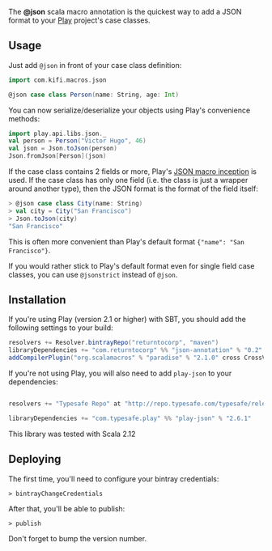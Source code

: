 The __@json__ scala macro annotation is the quickest way to add a JSON format to your [Play](http://www.playframework.com/) project's case classes.

## Usage
Just add ```@json``` in front of your case class definition:

```scala
import com.kifi.macros.json

@json case class Person(name: String, age: Int)
```

You can now serialize/deserialize your objects using Play's convenience methods:

```scala
import play.api.libs.json._
val person = Person("Victor Hugo", 46)
val json = Json.toJson(person)
Json.fromJson[Person](json)
```

If the case class contains 2 fields or more, Play's [JSON macro inception](http://www.playframework.com/documentation/2.1.1/ScalaJsonInception) is used. If the case class has only one field (i.e. the class is just a wrapper around another type), then the JSON format is the format of the field itself:

```scala
> @json case class City(name: String)
> val city = City("San Francisco")
> Json.toJson(city)
"San Francisco"
```

This is often more convenient than Play's default format ```{"name": "San Francisco"}```.

If you would rather stick to Play's default format even for single field case classes, you can use ```@jsonstrict``` instead of ```@json```.

## Installation

If you're using Play (version 2.1 or higher) with SBT, you should add the following settings to your build:

```scala
resolvers += Resolver.bintrayRepo("returntocorp", "maven")
libraryDependencies += "com.returntocorp" %% "json-annotation" % "0.2"
addCompilerPlugin("org.scalamacros" % "paradise" % "2.1.0" cross CrossVersion.full)
```

If you're not using Play, you will also need to add ```play-json``` to your dependencies:

```scala

resolvers += "Typesafe Repo" at "http://repo.typesafe.com/typesafe/releases/"

libraryDependencies += "com.typesafe.play" %% "play-json" % "2.6.1"
```

This library was tested with Scala 2.12

## Deploying
The first time, you'll need to configure your bintray credentials:
```
> bintrayChangeCredentials
```

After that, you'll be able to publish:

```
> publish
```

Don't forget to bump the version number.
